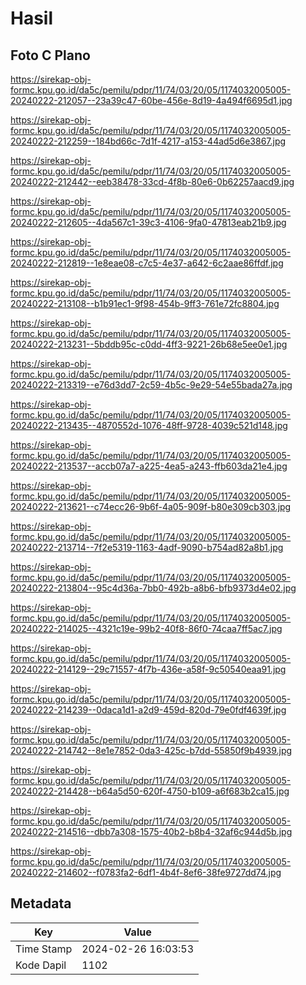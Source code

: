 # Hasil

## Foto C Plano

https://sirekap-obj-formc.kpu.go.id/da5c/pemilu/pdpr/11/74/03/20/05/1174032005005-20240222-212057--23a39c47-60be-456e-8d19-4a494f6695d1.jpg

https://sirekap-obj-formc.kpu.go.id/da5c/pemilu/pdpr/11/74/03/20/05/1174032005005-20240222-212259--184bd66c-7d1f-4217-a153-44ad5d6e3867.jpg

https://sirekap-obj-formc.kpu.go.id/da5c/pemilu/pdpr/11/74/03/20/05/1174032005005-20240222-212442--eeb38478-33cd-4f8b-80e6-0b62257aacd9.jpg

https://sirekap-obj-formc.kpu.go.id/da5c/pemilu/pdpr/11/74/03/20/05/1174032005005-20240222-212605--4da567c1-39c3-4106-9fa0-47813eab21b9.jpg

https://sirekap-obj-formc.kpu.go.id/da5c/pemilu/pdpr/11/74/03/20/05/1174032005005-20240222-212819--1e8eae08-c7c5-4e37-a642-6c2aae86ffdf.jpg

https://sirekap-obj-formc.kpu.go.id/da5c/pemilu/pdpr/11/74/03/20/05/1174032005005-20240222-213108--b1b91ec1-9f98-454b-9ff3-761e72fc8804.jpg

https://sirekap-obj-formc.kpu.go.id/da5c/pemilu/pdpr/11/74/03/20/05/1174032005005-20240222-213231--5bddb95c-c0dd-4ff3-9221-26b68e5ee0e1.jpg

https://sirekap-obj-formc.kpu.go.id/da5c/pemilu/pdpr/11/74/03/20/05/1174032005005-20240222-213319--e76d3dd7-2c59-4b5c-9e29-54e55bada27a.jpg

https://sirekap-obj-formc.kpu.go.id/da5c/pemilu/pdpr/11/74/03/20/05/1174032005005-20240222-213435--4870552d-1076-48ff-9728-4039c521d148.jpg

https://sirekap-obj-formc.kpu.go.id/da5c/pemilu/pdpr/11/74/03/20/05/1174032005005-20240222-213537--accb07a7-a225-4ea5-a243-ffb603da21e4.jpg

https://sirekap-obj-formc.kpu.go.id/da5c/pemilu/pdpr/11/74/03/20/05/1174032005005-20240222-213621--c74ecc26-9b6f-4a05-909f-b80e309cb303.jpg

https://sirekap-obj-formc.kpu.go.id/da5c/pemilu/pdpr/11/74/03/20/05/1174032005005-20240222-213714--7f2e5319-1163-4adf-9090-b754ad82a8b1.jpg

https://sirekap-obj-formc.kpu.go.id/da5c/pemilu/pdpr/11/74/03/20/05/1174032005005-20240222-213804--95c4d36a-7bb0-492b-a8b6-bfb9373d4e02.jpg

https://sirekap-obj-formc.kpu.go.id/da5c/pemilu/pdpr/11/74/03/20/05/1174032005005-20240222-214025--4321c19e-99b2-40f8-86f0-74caa7ff5ac7.jpg

https://sirekap-obj-formc.kpu.go.id/da5c/pemilu/pdpr/11/74/03/20/05/1174032005005-20240222-214129--29c71557-4f7b-436e-a58f-9c50540eaa91.jpg

https://sirekap-obj-formc.kpu.go.id/da5c/pemilu/pdpr/11/74/03/20/05/1174032005005-20240222-214239--0daca1d1-a2d9-459d-820d-79e0fdf4639f.jpg

https://sirekap-obj-formc.kpu.go.id/da5c/pemilu/pdpr/11/74/03/20/05/1174032005005-20240222-214742--8e1e7852-0da3-425c-b7dd-55850f9b4939.jpg

https://sirekap-obj-formc.kpu.go.id/da5c/pemilu/pdpr/11/74/03/20/05/1174032005005-20240222-214428--b64a5d50-620f-4750-b109-a6f683b2ca15.jpg

https://sirekap-obj-formc.kpu.go.id/da5c/pemilu/pdpr/11/74/03/20/05/1174032005005-20240222-214516--dbb7a308-1575-40b2-b8b4-32af6c944d5b.jpg

https://sirekap-obj-formc.kpu.go.id/da5c/pemilu/pdpr/11/74/03/20/05/1174032005005-20240222-214602--f0783fa2-6df1-4b4f-8ef6-38fe9727dd74.jpg


## Metadata

| Key        | Value               |
| ---------- | ------------------- |
| Time Stamp | 2024-02-26 16:03:53 |
| Kode Dapil | 1102                |



